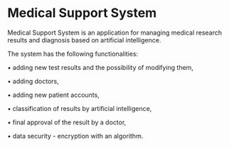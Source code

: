 # Medical Support System
 
Medical Support System is an application for managing medical research results and diagnosis based on artificial intelligence.

The system has the following functionalities:

• adding new test results and the possibility of modifying them,

• adding doctors,

• adding new patient accounts,

• classification of results by artificial intelligence,

• final approval of the result by a doctor,

• data security - encryption with an algorithm.